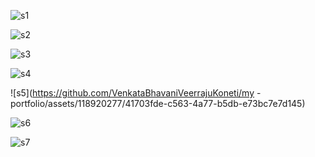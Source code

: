 ![s1](https://github.com/VenkataBhavaniVeerrajuKoneti/my-portfolio/assets/118920277/4acaf14a-7f61-461f-be63-233ad57c504f)

![s2](https://github.com/VenkataBhavaniVeerrajuKoneti/my-portfolio/assets/118920277/e75a617f-d0a5-47f3-b9fa-fc22e9b76b68)

![s3](https://github.com/VenkataBhavaniVeerrajuKoneti/my-portfolio/assets/118920277/1af91fc0-4782-42f2-900b-8d9387f7b58f)

![s4](https://github.com/VenkataBhavaniVeerrajuKoneti/my-portfolio/assets/118920277/7cc62390-94b8-4d14-b2cd-54050bffd783)

![s5](https://github.com/VenkataBhavaniVeerrajuKoneti/my
-portfolio/assets/118920277/41703fde-c563-4a77-b5db-e73bc7e7d145)

![s6](https://github.com/VenkataBhavaniVeerrajuKoneti/my-portfolio/assets/118920277/48a1cdc7-91e0-44a8-b076-fed586f980ed)

![s7](https://github.com/VenkataBhavaniVeerrajuKoneti/my-portfolio/assets/118920277/0be8a64d-9a98-4750-9757-796cbd44118f)
